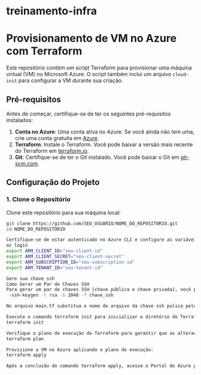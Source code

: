 # treinamento-infra
# Provisionamento de VM no Azure com Terraform

Este repositório contém um script Terraform para provisionar uma máquina virtual (VM) no Microsoft Azure. O script também inclui um arquivo `cloud-init` para configurar a VM durante sua criação.

## Pré-requisitos

Antes de começar, certifique-se de ter os seguintes pré-requisitos instalados:

1. **Conta no Azure**: Uma conta ativa no Azure. Se você ainda não tem uma, crie uma conta gratuita em [Azure](https://azure.microsoft.com/free/).
2. **Terraform**: Instale o Terraform. Você pode baixar a versão mais recente do Terraform em [terraform.io](https://www.terraform.io/downloads.html).
3. **Git**: Certifique-se de ter o Git instalado. Você pode baixar o Git em [git-scm.com](https://git-scm.com/).

## Configuração do Projeto

### 1. Clone o Repositório

Clone este repositório para sua máquina local:

```bash
git clone https://github.com/SEU_USUARIO/NOME_DO_REPOSITORIO.git
cd NOME_DO_REPOSITORIO

Certifique-se de estar autenticado no Azure CLI e configure as variáveis de ambiente necessárias:
az login
export ARM_CLIENT_ID="seu-client-id"
export ARM_CLIENT_SECRET="seu-client-secret"
export ARM_SUBSCRIPTION_ID="seu-subscription-id"
export ARM_TENANT_ID="seu-tenant-id"

Gere sua chave ssh
Como Gerar um Par de Chaves SSH
Para gerar um par de chaves SSH (chave pública e chave privada), você pode usar o comando ssh-keygen. Aqui está como fazer isso no terminal do seu sistema:
 -ssh-keygen -t rsa -b 2048 -f chave_ssh

No arquivo main.tf substitua o nome do arquivo da chave ssh pulica pelo gerado pela sua maquina

Execute o comando terraform init para inicializar o diretório do Terraform e baixar os plugins necessários:
terraform init

Verifique o plano de execução do Terraform para garantir que as alterações são como esperado:
terraform plan

Provisione a VM no Azure aplicando o plano de execução:
terraform apply

Após a conclusão do comando terraform apply, acesse o Portal do Azure para verificar a VM provisionada.
